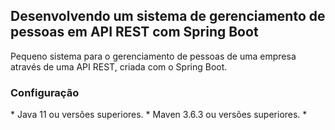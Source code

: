<h2>Desenvolvendo um sistema de gerenciamento de pessoas em API REST com Spring Boot</h2>

Pequeno sistema para o gerenciamento de pessoas de uma empresa através de uma API REST, criada com o Spring Boot.


<h3>Configuração</h3>
* Java 11 ou versões superiores.
* Maven 3.6.3 ou versões superiores.
*
